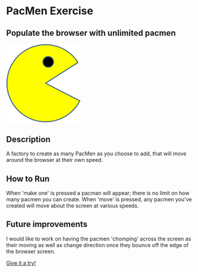 # PacMen Exercise
## Populate the browser with unlimited pacmen
<img src= "PacMan1.png" width='200'/>

## Description 
A factory to create as many PacMen as you choose to add, that will move around the browser at their own speed.

## How to Run
When 'make one' is pressed a pacman will appear; there is no limit on how many pacmen you can create. When 'move' is pressed, any pacmen you've created will move about the screen at various speeds.

## Future improvements
I would like to work on having the pacmen 'chomping' across the screen as their moving as well as change direction once they bounce off the edge of the browser screen. 

<a href="https://kayla-day.github.io/PacMen-Exercise/"> Give it a try! </a>
